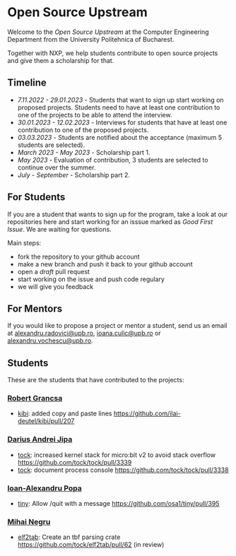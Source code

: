 # Open Source Upstream

Welcome to the *Open Source Upstream* at the Computer Engineering Department from
the University Politehnica of Bucharest.

Together with NXP, we help students contribute to open source projects and give them a scholarship for that.

## Timeline

  - *7.11.2022 - 29.01.2023* - Students that want to sign up start working on proposed projects. Students need to have at least one contribution to one of the projects to be able to attend the interview.
  - *30.01.2023 - 12.02.2023* - Interviews for students that have at least one contribution to one of the proposed projects.
  - *03.03.2023* - Students are notified about the acceptance (maximum 5 students are selected).
  - *March 2023 - May 2023* - Scholarship part 1.
  - *May 2023* - Evaluation of contribution, 3 students are selected to continue over the summer.
  - *July - September* - Scholarship part 2.

## For Students

If you are a student that wants to sign up for the program, take a look at our repositories here and start working for an isssue
marked as *Good First Issue*. We are waiting for questions.

Main steps:
- fork the repository to your github account
- make a new branch and push it back to your github account
- open a *draft* pull request
- start working on the issue and push code regulary
- we will give you feedback

## For Mentors

If you would like to propose a project or mentor a student, send us an email 
at alexandru.radovici@upb.ro, ioana.culic@upb.ro 
or alexandru.vochescu@upb.ro.

## Students

These are the students that have contributed to the projects:

### [Robert Grancsa](https://github.com/RobertGrancsa)
 - [kibi](https://github.com/UPB-CS-OpenSourceUpstream/kibi): added copy and paste lines https://github.com/ilai-deutel/kibi/pull/207
 
### [Darius Andrei Jipa](https://github.com/JADarius)
  - [tock](https://github.com/tock/tock): increased kernel stack for micro:bit v2 to avoid stack overflow https://github.com/tock/tock/pull/3339
  - [tock](https://github.com/tock/tock): document process console https://github.com/tock/tock/pull/3338
  
### [Ioan-Alexandru Popa](https://github.com/ALEX11BR)
  - [tiny](https://github.com/osa1/tiny): Allow /quit with a message https://github.com/osa1/tiny/pull/395
  
### [Mihai Negru](https://github.com/Matrix22)
  - [elf2tab](https://github.com/tock/elf2tab): Create an tbf parsing crate https://github.com/tock/elf2tab/pull/62 (in review)
